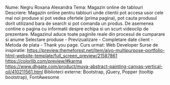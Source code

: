 Nume: Negru Roxana Alexandra
Tema: Magazin online de tablouri
Descriere: Magazin online pentru tablouri unde clientii pot accesa usor cele mai noi produse si pot vedea ofertele (prima pagina), pot cauta produsul dorit utilizand bara de search si pot comanda un produs.
De asemenea contine o pagina cu informatii despre echipa si un scurt videoclip de prezentare. Magazinul aduce toate paginile reale din procesul de cumparare si anume Selectare produse - Previzualizare - Completare date client - Metoda de plata - Thank you page.
Curs urmat: Web Developer
Surse de inspiratie: 
https://preview.themeforest.net/item/aivo-multipurpose-portfolio-html-website-template/full_screen_preview/21587861
https://colorlib.com/preview/#karma
https://www.dhgate.com/product/muya-abstract-painting-canvas-vertical-oil/410211561.html
Biblioteci externe: Bootstrap, jQuery, Popper (tooltip bootstrap), FontAwesome
